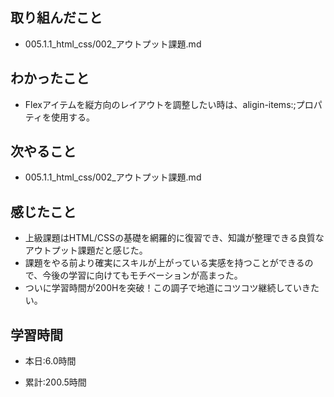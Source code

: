 ## 取り組んだこと
- 005.1.1_html_css/002_アウトプット課題.md

 
## わかったこと
- Flexアイテムを縦方向のレイアウトを調整したい時は、aligin-items:;プロパティを使用する。

## 次やること
- 005.1.1_html_css/002_アウトプット課題.md


## 感じたこと
- 上級課題はHTML/CSSの基礎を網羅的に復習でき、知識が整理できる良質なアウトプット課題だと感じた。
- 課題をやる前より確実にスキルが上がっている実感を持つことができるので、今後の学習に向けてもモチベーションが高まった。
- ついに学習時間が200Hを突破！この調子で地道にコツコツ継続していきたい。

## 学習時間
- 本日:6.0時間

- 累計:200.5時間
